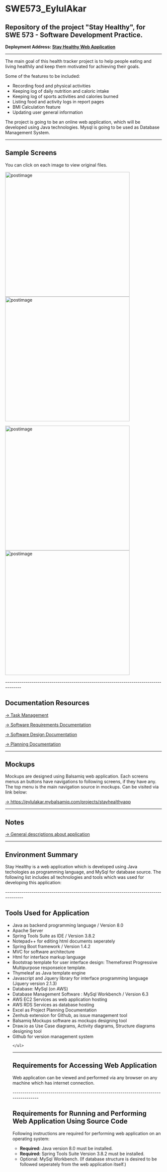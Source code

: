 # SWE573_EylulAkar
## Repository of the project "Stay Healthy", for SWE 573 - Software Development Practice.

<p>
<b>Deployment Address: <a href="http://sample-env.dxypipqqti.us-west-2.elasticbeanstalk.com/login" target="_blank">Stay Healthy Web Application</a></b> 
</p>

--------------------------------------------------------------------------------------
The main goal of this health tracker project is to help people eating and living healthily and keep them motivated for achieving their goals.

Some of the features to be included: 
- Recording food and physical activities
- Keeping log of daily nutrition and caloric intake
- Keeping log of sports activities and calories burned 
- Listing food and activity logs in report pages
- BMI Calculation feature
- Updating user general information

The project is going to be an online web application, which will be developed using Java technologies.
Mysql is going to be used as Database Management System.

--------------------------------------------------------------------------------------
<h2>Sample Screens </h2>
<p>You can click on each image to view original files.</p>
<p>
<a href='https://s28.postimg.org/xh6bs2fi5/ss2.jpg' target='_blank'><img  src='https://s28.postimg.org/xh6bs2fi5/ss2.jpg' width='400px' border='0' alt='postimage'/></a>
<a href='https://s24.postimg.org/j9iqzx285/ss1.jpg' target='_blank'><img  src='https://s24.postimg.org/j9iqzx285/ss1.jpg' width='400px' border='0' alt='postimage'/></a>

<a href='https://s29.postimg.org/h2dbi5fyf/ss3.jpg' target='_blank'><img  src='https://s29.postimg.org/h2dbi5fyf/ss3.jpg' width='400px' border='0' alt='postimage'/></a>
<a href='https://s30.postimg.org/7g4rqt2nl/ss4.jpg' target='_blank'><img  src='https://s30.postimg.org/7g4rqt2nl/ss4.jpg' width='400px' border='0' alt='postimage'/></a>
</p>
--------------------------------------------------------------------------------------

<h2>Documentation Resources</h2> 
<p>
<a href="https://github.com/eylulakar/SWE573_EylulAkar/edit/master/README.md#boards" target="_blank">-> Task Management</a> 
</p>
<p>
<a style="text-decoration:underline;" href="https://drive.google.com/file/d/0B-WQaZ9lz7YBQjF0aUp2QUlkMzQ/view" target="_blank">-> Software Requirements Documentation</a></p>

<p>
<a href="https://drive.google.com/open?id=0B-WQaZ9lz7YBSkFiYXkxR19ZQVE" target="_blank">-> Software Design Documentation</a> 
</p>
<p>
<a href="https://drive.google.com/open?id=1mYQrsppz4Grz3CHKYHtrlgXigCzwJtyHG5nqi6u5zQY" target="_blank">-> Planning Documentation</a> 
</p>



--------------------------------------------------------------------------------------
<h2>Mockups</h2> 
<p>Mockups are designed using Balsamiq web application. Each screens menus an buttons have navigations to following screens, if they have any. The top menu is the main navigation source in mockups. Can be visited via link below:</p>
<p>
<a href="https://eylulakar.mybalsamiq.com/projects/stayhealthyapp/prototype/mainpage?key=b80036d39bab7a7119ff1e439121d12a9adbe4e2" target="_blank"> -> https://eylulakar.mybalsamiq.com/projects/stayhealthyapp</a>
</p>

--------------------------------------------------------------------------------------

<h2>Notes</h2> 
<p>
<a href="https://github.com/eylulakar/SWE573_EylulAkar/wiki/Notes" target="_blank"> 
 -> General descriptions about application</a> 
</p>


---------------------------------------------------------------------------------------
<h2>Environment Summary</h2> 
<p>
Stay Healthy is a web application which is developed using Java techologies as programming language, and MySql for database source. The following list includes all technologies and tools which was used for developing this application:
</p>
---------------------------------------------------------------------------------------
<h2>Tools Used for Application</h2> 

<ul>
<li> Java as backend programming language / Version 8.0</li>
<li> Apache Server</li>
<li> Spring Tools Suite as IDE / Version 3.8.2 </li>
<li> Notepad++ for editing html documents seperately</li>
<li> Spring Boot framework / Version 1.4.2</li>
<li> MVC for software architecture</li>
<li> Html for interface markup language
<li> Bootstrap template for user interface design: Themeforest Progressive Multipurpose responseice template. </li>
<li> Thymeleaf as Java template engine</li>
<li> Javascript and Jquery library for interface programming language (Jquery version 2.1.3)</li>
<li> Database: MySql (on AWS)</li>
<li> Database Management Software : MySql Workbench / Version 6.3</li>
<li> AWS EC2 Services as web application hosting</li>
<li> AWS RDS Services as database hosting</li>
<li> Excel as Project Planning Documentation</li>
<li> Zenhub extension for Github, as issue management tool</li>
<li> Balsamiq Mockups software as mockups designing tool</li>
<li> Draw.io as Use Case diagrams, Activity diagrams, Structure diagrams designing tool</li>
<li> Github for version management system</li>

	</ul>



---------------------------------------------------------------------------------------
<h2>Requirements for Accessing Web Application</h2> 
<p>Web application can be viewed and performed via any browser on any machine which has internet connection. 
</p>
---------------------------------------------------------------------------------------
<h2>Requirements for Running and Performing Web Application Using Source Code</h2>
<p>
Following instructions are required for performing web application on an operating system:</p>
<ul>
<li><b>	Required:</b> Java version 8.0 must be installed. </li>
<li><b>	Required:</b> Spring Tools Suite Version 3.8.2 must be installed. </li>
<li>Optional: MySql Workbench. (If database structure is desired to be followed seperately from the web application itself.)	 </li>

<ul>
